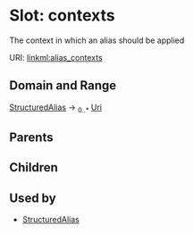 
# Slot: contexts

The context in which an alias should be applied

URI: [linkml:alias_contexts](https://w3id.org/linkml/alias_contexts)


## Domain and Range

[StructuredAlias](StructuredAlias.md) &#8594;  <sub>0..\*</sub> [Uri](types/Uri.md)

## Parents


## Children


## Used by

 * [StructuredAlias](StructuredAlias.md)
